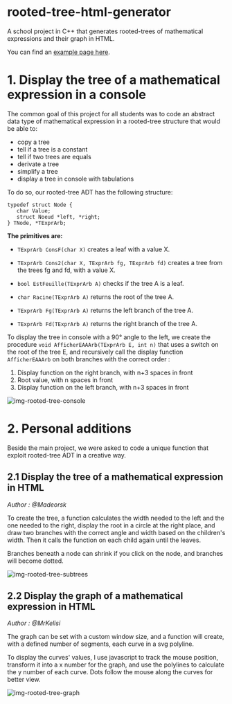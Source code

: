 # rooted-tree-html-generator
A school project in C++ that generates rooted-trees of mathematical expressions and their graph in HTML.

You can find an [example page here](https://mrkelisi.fr/f/rooted-tree-example.html).

# 1. Display the tree of a mathematical expression in a console

The common goal of this project for all students was to code an abstract data type of mathematical expression in a rooted-tree structure that would be able to:
- copy a tree
- tell if a tree is a constant
- tell if two trees are equals
- derivate a tree
- simplify a tree
- display a tree in console with tabulations

To do so, our rooted-tree ADT has the following structure: 

```
typedef struct Node {
   char Value;
   struct Noeud *left, *right;
} TNode, *TExprArb;
```

**The primitives are:**

- `TExprArb ConsF(char X)` creates a leaf with a value X.

- `TExprArb Cons2(char X, TExprArb fg, TExprArb fd)` creates a tree from the trees fg and fd, with a value X.

- `bool EstFeuille(TExprArb A)` checks if the tree A is a leaf.

- `char Racine(TExprArb A)` returns the root of the tree A.

- `TExprArb Fg(TExprArb A)` returns the left branch of the tree A.

- `TExprArb Fd(TExprArb A)` returns the right branch of the tree A.

To display the tree in console with a 90° angle to the left, we create the procedure `void AfficherEAAArb(TExprArb E, int n)` that uses a switch on the root of the tree E, and recursively call the display function `AfficherEAAArb` on both branches with the correct order :
1. Display function on the right branch, with n+3 spaces in front
2. Root value, with n spaces in front
3. Display function on the left branch, with n+3 spaces in front

![img-rooted-tree-console](https://imgur.com/EcPG5Q3.png)



# 2. Personal additions

Beside the main project, we were asked to code a unique function that exploit rooted-tree ADT in a creative way.

## 2.1 Display the tree of a mathematical expression in HTML
*Author : @Madeorsk*

To create the tree, a function calculates the width needed to the left and the one needed to the right, display the root in a circle at the right place, and draw two branches with the correct angle and width based on the children's width.
Then it calls the function on each child again until the leaves.

Branches beneath a node can shrink if you click on the node, and branches will become dotted.

![img-rooted-tree-subtrees](https://imgur.com/4NKqurC.gif)


## 2.2 Display the graph of a mathematical expression in HTML
*Author : @MrKelisi*

The graph can be set with a custom window size, and a function will create, with a defined number of segments, each curve in a svg polyline.

To display the curves' values, I use javascript to track the mouse position, transform it into a x number for the graph, and use the polylines to calculate the y number of each curve. Dots follow the mouse along the curves for better view.

![img-rooted-tree-graph](https://imgur.com/AWXQkrl.gif)